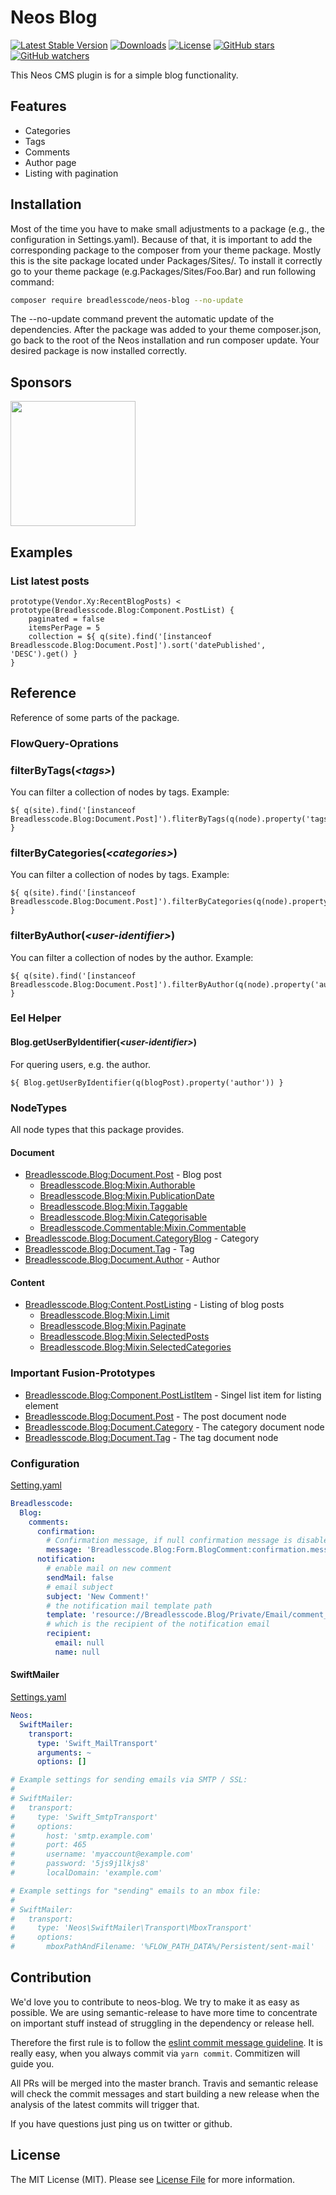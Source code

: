 # Neos Blog 
[![Latest Stable Version](https://poser.pugx.org/breadlesscode/neos-blog/v/stable)](https://packagist.org/packages/breadlesscode/neos-blog)
[![Downloads](https://img.shields.io/packagist/dt/breadlesscode/neos-blog.svg)](https://packagist.org/packages/breadlesscode/neos-blog)
[![License](https://img.shields.io/github/license/breadlesscode/neos-blog.svg)](LICENSE)
[![GitHub stars](https://img.shields.io/github/stars/breadlesscode/neos-blog.svg?style=social&label=Stars)](https://github.com/breadlesscode/neos-blog/stargazers)
[![GitHub watchers](https://img.shields.io/github/watchers/breadlesscode/neos-blog.svg?style=social&label=Watch)](https://github.com/breadlesscode/neos-blog/subscription)

This Neos CMS plugin is for a simple blog functionality.

## Features
 - Categories
 - Tags
 - Comments
 - Author page
 - Listing with pagination


## Installation
Most of the time you have to make small adjustments to a package (e.g., the configuration in Settings.yaml). Because of that, it is important to add the corresponding package to the composer from your theme package. Mostly this is the site package located under Packages/Sites/. To install it correctly go to your theme package (e.g.Packages/Sites/Foo.Bar) and run following command:

```bash
composer require breadlesscode/neos-blog --no-update
```

The --no-update command prevent the automatic update of the dependencies. After the package was added to your theme composer.json, go back to the root of the Neos installation and run composer update. Your desired package is now installed correctly.
 
## Sponsors

<p >
    <a href="https://www.noerdisch.de" target="_blank">
        <img src="https://cdn.rawgit.com/markusguenther/abe70d34f4a4621aed0ef504c5d0192b/raw/5bf0f3df328e58ba7aad067a56cbd1c15ef69491/logo_full.svg" width="200">
    </a>
</p>

## Examples
### List latest posts
```
prototype(Vendor.Xy:RecentBlogPosts) < prototype(Breadlesscode.Blog:Component.PostList) {
    paginated = false
    itemsPerPage = 5
    collection = ${ q(site).find('[instanceof Breadlesscode.Blog:Document.Post]').sort('datePublished', 'DESC').get() }
}
```

## Reference
Reference of some parts of the package.

### FlowQuery-Oprations

### filterByTags(*&lt;tags&gt;*)
You can filter a collection of nodes by tags. Example:
```
${ q(site).find('[instanceof Breadlesscode.Blog:Document.Post]').fliterByTags(q(node).property('tags')).get() }
```

### filterByCategories(*&lt;categories&gt;*)
You can filter a collection of nodes by tags. Example:
```
${ q(site).find('[instanceof Breadlesscode.Blog:Document.Post]').filterByCategories(q(node).property('categories')).get() }
```

### filterByAuthor(*&lt;user-identifier&gt;*)
You can filter a collection of nodes by the author. Example:
```
${ q(site).find('[instanceof Breadlesscode.Blog:Document.Post]').filterByAuthor(q(node).property('author')).get() }
```

### Eel Helper
#### Blog.getUserByIdentifier(*&lt;user-identifier&gt;*)
For quering users, e.g. the author.
```neos-fusion
${ Blog.getUserByIdentifier(q(blogPost).property('author')) }
```

### NodeTypes
All node types that this package provides. 

#### Document 
 - [Breadlesscode.Blog:Document.Post](Configuration/NodeTypes.Document.Post.yaml) - Blog post
    - [Breadlesscode.Blog:Mixin.Authorable](Configuration/NodeTypes.Mixin.Authorable.yaml)
    - [Breadlesscode.Blog:Mixin.PublicationDate](Configuration/NodeTypes.Mixin.PublicationDate.yaml)
    - [Breadlesscode.Blog:Mixin.Taggable](Configuration/NodeTypes.Mixin.Taggable.yaml)
    - [Breadlesscode.Blog:Mixin.Categorisable](Configuration/NodeTypes.Mixin.Categorisable.yaml)
    - [Breadlesscode.Commentable:Mixin.Commentable](https://github.com/breadlesscode/neos-commentable/blob/master/Configuration/NodeTypes.Mixin.Commentable.yaml)
 - [Breadlesscode.Blog:Document.CategoryBlog](Configuration/NodeTypes.Document.Category.yaml) - Category
 - [Breadlesscode.Blog:Document.Tag](Configuration/NodeTypes.Document.Tag.yaml) - Tag
 - [Breadlesscode.Blog:Document.Author](Configuration/NodeTypes.Document.Author.yaml) - Author

#### Content
 - [Breadlesscode.Blog:Content.PostListing](Configuration/NodeTypes.Content.PostListing.yaml) - Listing of blog posts
    - [Breadlesscode.Blog:Mixin.Limit](Configuration/NodeTypes.Mixin.Limit.yaml)
    - [Breadlesscode.Blog:Mixin.Paginate](Configuration/NodeTypes.Mixin.Paginate.yaml)
    - [Breadlesscode.Blog:Mixin.SelectedPosts](Configuration/NodeTypes.Mixin.SelectedPosts.yaml)
    - [Breadlesscode.Blog:Mixin.SelectedCategories](Configuration/NodeTypes.Mixin.SelectedCategories.yaml) 


### Important Fusion-Prototypes
 - [Breadlesscode.Blog:Component.PostListItem](Resources/Private/Fusion/Component/PostListItem.fusion) - Singel list item for listing element
 - [Breadlesscode.Blog:Document.Post](Resources/Private/Fusion/Document/Post.fusion) - The post document node
 - [Breadlesscode.Blog:Document.Category](Resources/Private/Fusion/Document/Category.fusion) - The category document node
 - [Breadlesscode.Blog:Document.Tag](Resources/Private/Fusion/Document/Tag.fusion) - The tag document node

### Configuration
[Setting.yaml](Configuration/Settings.yaml)
```yaml
Breadlesscode:
  Blog:
    comments:
      confirmation:
        # Confirmation message, if null confirmation message is disabled
        message: 'Breadlesscode.Blog:Form.BlogComment:confirmation.message'
      notification:
        # enable mail on new comment
        sendMail: false
        # email subject
        subject: 'New Comment!'
        # the notification mail template path
        template: 'resource://Breadlesscode.Blog/Private/Email/comment_notification.html'
        # which is the recipient of the notification email
        recipient:
          email: null
          name: null
```

#### SwiftMailer
[Settings.yaml](https://github.com/neos/swiftmailer/blob/master/Configuration/Settings.yaml)
```yaml
Neos:
  SwiftMailer:
    transport:
      type: 'Swift_MailTransport'
      arguments: ~
      options: []

# Example settings for sending emails via SMTP / SSL:
#
# SwiftMailer:
#   transport:
#     type: 'Swift_SmtpTransport'
#     options:
#       host: 'smtp.example.com'
#       port: 465
#       username: 'myaccount@example.com'
#       password: '5js9j1lkjs8'
#       localDomain: 'example.com'

# Example settings for "sending" emails to an mbox file:
#
# SwiftMailer:
#   transport:
#     type: 'Neos\SwiftMailer\Transport\MboxTransport'
#     options:
#       mboxPathAndFilename: '%FLOW_PATH_DATA%/Persistent/sent-mail'

```

## Contribution

We'd love you to contribute to neos-blog. We try to make it as easy as possible.
We are using semantic-release to have more time to concentrate on important stuff
instead of struggling in the dependency or release hell.

Therefore the first rule is to follow the [eslint commit message guideline](https://github.com/conventional-changelog-archived-repos/conventional-changelog-eslint/blob/master/convention.md).
It is really easy, when you always commit via `yarn commit`. Commitizen will guide you.

All PRs will be merged into the master branch. Travis and semantic release will check the commit messages and start
building a new release when the analysis of the latest commits will trigger that.

If you have questions just ping us on twitter or github.


## License
The MIT License (MIT). Please see [License File](LICENSE) for more information.
